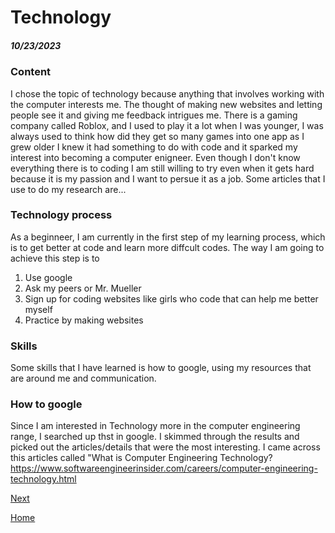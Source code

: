 # Technology
##### 10/23/2023

### Content
I chose the topic of technology because anything that involves working with the computer interests me. The thought of making new websites and letting people see it and giving me feedback intrigues me. There is a gaming company called Roblox, and I used to play it a lot when I was younger, I was always used to think how did they get so many games into one app as I grew older I knew it had something to do with code and it sparked my interest into becoming a computer enigneer. Even though I don't know everything there is to coding I am still willing to try even when it gets hard because it is my passion and I want to persue it as a job. Some articles that I use to do my research are...

### Technology process
As a beginneer, I am currently in the first step of my learning process, which is to get better at code and learn more diffcult codes. The way I am going to achieve this step is to 
1. Use google
2. Ask my peers or Mr. Mueller
3. Sign up for coding websites like girls who code that can help me better myself
4. Practice by making websites

### Skills 
Some skills that I have learned is how to google, using my resources that are around me and communication.

### How to google
Since I am interested in Technology more in the computer engineering range, I searched up thst in google. I skimmed through the results and picked out the articles/details that were the most interesting. I came across this articles called "What is Computer Engineering Technology? https://www.softwareengineerinsider.com/careers/computer-engineering-technology.html 

[Next](entry02.md)

[Home](../README.md)
